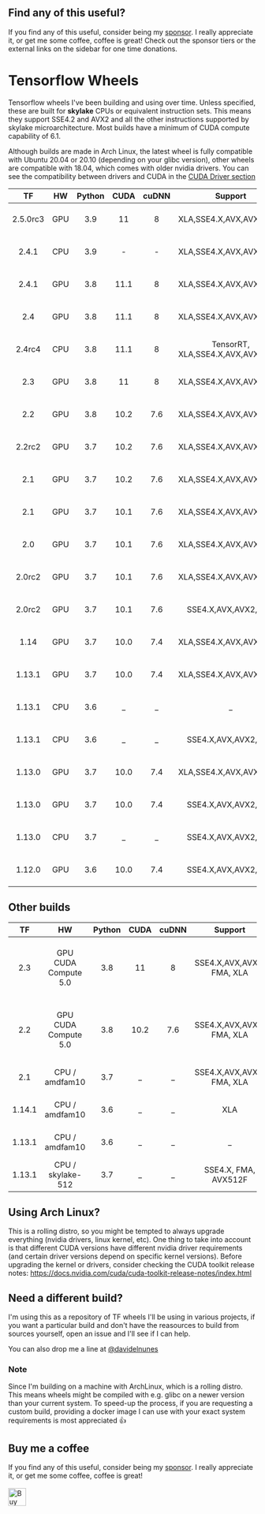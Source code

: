 ## Find any of this useful?
If you find any of this useful, consider being my [sponsor](https://github.com/sponsors/davidenunes). I really appreciate it, or get me some coffee, coffee is great! Check out the sponsor tiers or the external links on the sidebar for one time donations.

# Tensorflow Wheels
Tensorflow wheels I've been building and using over time. Unless specified, these are built for **skylake** CPUs or equivalent instruction sets. This means they support SSE4.2 and AVX2 and all the other instructions supported by skylake microarchitecture. Most builds have a minimum of CUDA compute capability of 6.1. 

Although builds are made in Arch Linux, the latest wheel is fully compatible with Ubuntu 20.04 or 20.10 (depending on your glibc version), other wheels are compatible with 18.04, which comes with older nvidia drivers. You can see the compatibility between drivers and CUDA in the [CUDA Driver section](https://docs.nvidia.com/cuda/cuda-toolkit-release-notes/index.html#cuda-major-component-versions)


<!--
| 2.4 |CPU|   3.9  | 11.1 | 8 | XLA,SSE4.X,AVX,AVX2,FMA | Arch Linux x86_64 |[**Download**](https://github.com/davidenunes/tensorflow-wheels/releases/download/r2.4.cp39.gpu/tensorflow-2.4.0-cp39-cp39-linux_x86_64.whl)| 
-->

| TF | HW |Python | CUDA | cuDNN | Support | OS | Download |
|:------:|:------:|:------:|:----:|:-------:|:-----:|:------------:|:------:|
| 2.5.0rc3 |GPU|   3.9  | 11 | 8 | XLA,SSE4.X,AVX,AVX2,FMA | Arch Linux x86_64 |[**Download**](https://github.com/davidenunes/tensorflow-wheels/releases/download/r2.5.0.rc3.cp39.gpu/tensorflow-2.5.0rc3-cp39-cp39-linux_x86_64.whl)|
| 2.4.1 |CPU|   3.9  | - | - | XLA,SSE4.X,AVX,AVX2,FMA | Arch Linux x86_64 |[**Download**](https://github.com/davidenunes/tensorflow-wheels/releases/download/r2.4.1.cp39/tensorflow-2.4.1-cp39-cp39-linux_x86_64.whl)|
| 2.4.1 |GPU|   3.8  | 11.1 | 8 | XLA,SSE4.X,AVX,AVX2,FMA | Arch Linux x86_64 |[**Download**](https://github.com/davidenunes/tensorflow-wheels/releases/download/r2.4.1.cp38.gpu/tensorflow-2.4.1-cp38-cp38-linux_x86_64.whl)|
| 2.4 |GPU|   3.8  | 11.1 | 8 | XLA,SSE4.X,AVX,AVX2,FMA | Arch Linux x86_64 |[**Download**](https://github.com/davidenunes/tensorflow-wheels/releases/download/r2.4.cp38.gpu/tensorflow-2.4.0-cp38-cp38-linux_x86_64.whl)|
| 2.4rc4 |CPU|   3.8  | 11.1 | 8 | TensorRT, XLA,SSE4.X,AVX,AVX2,FMA | Arch Linux x86_64 |[**Download**](https://github.com/davidenunes/tensorflow-wheels/releases/download/r2.4.rc4.cp38/tensorflow-2.4.0rc4-cp38-cp38-linux_x86_64.whl)|
| 2.3 |GPU|   3.8  |11 | 8 | XLA,SSE4.X,AVX,AVX2,FMA | Arch Linux x86_64 |[**Download**](https://github.com/davidenunes/tensorflow-wheels/releases/download/r2.3.cp38.gpu/tensorflow-2.3.0-cp38-cp38-linux_x86_64.whl)|
| 2.2 |GPU|   3.8  |10.2| 7.6 | XLA,SSE4.X,AVX,AVX2,FMA | Arch Linux x86_64 |[**Download**](https://github.com/davidenunes/tensorflow-wheels/releases/download/r2.2.cp38.gpu/tensorflow-2.2.0-cp38-cp38-linux_x86_64.whl)|
| 2.2rc2 |GPU|   3.7  |10.2| 7.6 | XLA,SSE4.X,AVX,AVX2,FMA | Arch Linux x86_64 |[**Download**](https://github.com/davidenunes/tensorflow-wheels/releases/download/r2.2.0.rc2.cp37.c72.gpu/tensorflow-2.2.0rc2-cp37-cp37m-linux_x86_64.whl)|
| 2.1 |GPU|   3.7  |10.2| 7.6 | XLA,SSE4.X,AVX,AVX2,FMA | Arch Linux x86_64 |[**Download**](https://github.com/davidenunes/tensorflow-wheels/releases/download/r2.1.cp37.c72.gpu/tensorflow-2.1.0-cp37-cp37m-linux_x86_64.whl)|
| 2.1 |GPU|   3.7  |10.1| 7.6 | XLA,SSE4.X,AVX,AVX2,FMA | Arch Linux x86_64 |[**Download**](https://github.com/davidenunes/tensorflow-wheels/releases/download/r2.1.cp37.gpu/tensorflow-2.1.0-cp37-cp37m-linux_x86_64.whl)|
| 2.0 |GPU|   3.7  |10.1| 7.6 | XLA,SSE4.X,AVX,AVX2,FMA | Arch Linux x86_64 |[**Download**](https://github.com/davidenunes/tensorflow-wheels/releases/download/r2.0.cp37.gpu.xla/tensorflow-2.0.0-cp37-cp37m-linux_x86_64.whl)|
| 2.0rc2 |GPU|   3.7  |10.1| 7.6 | XLA,SSE4.X,AVX,AVX2,FMA | Arch Linux x86_64 |[**Download**](https://github.com/davidenunes/tensorflow-wheels/releases/download/r2.0rc2.cp37.gpu.xla/tensorflow-2.0.0rc2-cp37-cp37m-linux_x86_64.whl)|
| 2.0rc2 |GPU|   3.7  |10.1| 7.6 | SSE4.X,AVX,AVX2,FMA | Arch Linux x86_64 |[**Download**](https://github.com/davidenunes/tensorflow-wheels/releases/download/r2.0rc2.cp37.gpu/tensorflow-2.0.0rc2-cp37-cp37m-linux_x86_64.whl)|
| 1.14 |GPU|   3.7  |10.0| 7.4 | XLA,SSE4.X,AVX,AVX2,FMA | Arch Linux x86_64 |[**Download**](https://github.com/davidenunes/tensorflow-wheels/releases/download/r1.14.cp37.gpu.xla/tensorflow-1.14.0-cp37-cp37m-linux_x86_64.whl)|
| 1.13.1 |GPU|   3.7  |10.0| 7.4 | XLA,SSE4.X,AVX,AVX2,FMA | Arch Linux x86_64 |[**Download**](https://github.com/davidenunes/tensorflow-wheels/releases/download/r1.13.1.cp37.gpu.xla/tensorflow-1.13.1-cp37-cp37m-linux_x86_64.whl)|
| 1.13.1 |CPU|   3.6  |_| _ | _ | Arch Linux x86_64 |[**Download**](https://github.com/davidenunes/tensorflow-wheels/releases/download/r1.13.1.cp36.cpu/tensorflow-1.13.1-cp36-cp36m-linux_x86_64.whl)|
| 1.13.1 |CPU|   3.6  |_| _ | SSE4.X,AVX,AVX2,FMA | Ubuntu 18.04 x86_64 |[**Download**](https://github.com/davidenunes/tensorflow-wheels/releases/download/r1.13.1.cp26.cpu.ubuntu1804/tensorflow-1.13.1-cp36-cp36m-linux_x86_64.whl)|
| 1.13.0 |GPU|   3.7  |10.0| 7.4 | XLA,SSE4.X,AVX,AVX2,FMA | Arch Linux x86_64 |[**Download**](https://github.com/davidenunes/tensorflow-wheels/releases/download/r1.13.0.cp37.gpu.xla/tensorflow-1.13.0-cp37-cp37m-linux_x86_64.whl)|
| 1.13.0 |GPU|   3.7  |10.0| 7.4 | SSE4.X,AVX,AVX2,FMA | Arch Linux x86_64 |[**Download**](https://github.com/davidenunes/tensorflow-wheels/releases/download/r1.13.0.cp37.gpu/tensorflow-1.13.0-cp37-cp37m-linux_x86_64.whl)|
| 1.13.0 |CPU|   3.7  | _ |  _ | SSE4.X,AVX,AVX2,FMA | Arch Linux x86_64 |[**Download**](https://github.com/davidenunes/tensorflow-wheels/releases/download/r1.13.0.cp37/tensorflow-1.13.0-cp37-cp37m-linux_x86_64.whl)|
| 1.12.0 |GPU|   3.6  | 10.0 |  7.4  | SSE4.X,AVX,AVX2,FMA | Arch Linux x86_64 |[**Download**](https://github.com/davidenunes/tensorflow-wheels/releases/download/r1.12.0.cp36/tensorflow-1.12.0-cp36-cp36m-linux_x86_64.whl)|

## Other builds



| TF | HW |Python | CUDA | cuDNN | Support | OS | Download |
|:------:|:------:|:------:|:----:|:-------:|:-----:|:------------:|:------:|
| 2.3 |GPU CUDA Compute 5.0 |   3.8  | 11 | 8 | SSE4.X,AVX,AVX2, FMA, XLA | Arch Linux x86_64 / Ubuntu 20.04 |[**Download**](https://github.com/davidenunes/tensorflow-wheels/releases/download/r2.3.cp38.gpu.compute.5/tensorflow-2.3.0-cp38-cp38-linux_x86_64.whl)|
| 2.2 |GPU CUDA Compute 5.0 |   3.8  | 10.2 | 7.6 | SSE4.X,AVX,AVX2, FMA, XLA | Arch Linux x86_64 / Ubuntu 20.04 |[**Download**](https://github.com/davidenunes/tensorflow-wheels/releases/download/r2.2.cp38.gpu.cuda5/tensorflow-2.2.0-cp38-cp38-linux_x86_64.whl)|
| 2.1 |CPU / amdfam10 |   3.7  | _ | _ | SSE4.X,AVX,AVX2, FMA, XLA | Ubuntu 18.04 x86_64 |[**Download**](https://github.com/davidenunes/tensorflow-wheels/releases/download/r2.1.cp37.cpu.amdfam10/tensorflow-2.1.0-cp37-cp37m-linux_x86_64.whl)|
| 1.14.1 |CPU / amdfam10 |   3.6  |_| _ | XLA | Ubuntu 18.04 x86_64 |[**Download**](https://github.com/davidenunes/tensorflow-wheels/releases/download/r1.14.1.cp36.cpu.amdfam10/tensorflow-1.14.1-cp36-cp36m-linux_x86_64.whl)|
| 1.13.1 |CPU / amdfam10 |   3.6  |_| _ | _ | Ubuntu 18.04 x86_64 |[**Download**](https://github.com/davidenunes/tensorflow-wheels/releases/download/r1.13.1.cp36.cpu.amdfam10/tensorflow-1.13.1-cp36-cp36m-linux_x86_64.whl)|
| 1.13.1 |CPU / skylake-512 |   3.7  | _ | _ | SSE4.X, FMA, AVX512F | Ubuntu 18.04 x86_64 |[**Download**](https://github.com/davidenunes/tensorflow-wheels/releases/download/r1.13.1.cp37.cpu.skylake-512/tensorflow-1.13.1-cp37-cp37m-linux_x86_64.whl)|


## Using Arch Linux?
This is a rolling distro, so you might be tempted to always upgrade everything (nvidia drivers, linux kernel, etc). One thing to take into account is that different CUDA versions have different nvidia driver requirements (and certain driver versions depend on specific kernel versions). Before upgrading the kernel or drivers, consider checking the CUDA toolkit release notes: https://docs.nvidia.com/cuda/cuda-toolkit-release-notes/index.html


## Need a different build?
I'm using this as a repository of TF wheels I'll be using in various projects, if you want a particular build and don't have the reasources to build from sources yourself, open an issue and I'll see if I can help.

You can also drop me a line at [@davidelnunes](https://twitter.com/davidelnunes)

### Note 
Since I'm building on a machine with ArchLinux, which is a rolling distro. This means wheels might be compiled with e.g. glibc on a newer version than your current system. To speed-up the process, if you are requesting a custom build, providing a docker image I can use with your exact system requirements is most appreciated 👍


## Buy me a coffee
If you find any of this useful, consider being my [sponsor](https://github.com/sponsors/davidenunes). I really appreciate it, or get me some coffee, coffee is great!
<br/><br/>
<a href='https://ko-fi.com/Y8Y0RZO6' target='_blank'><img height='36' style='border:0px;height:36px;' src='https://az743702.vo.msecnd.net/cdn/kofi3.png?v=0' border='0' alt='Buy Me a Coffee at ko-fi.com' /></a>
